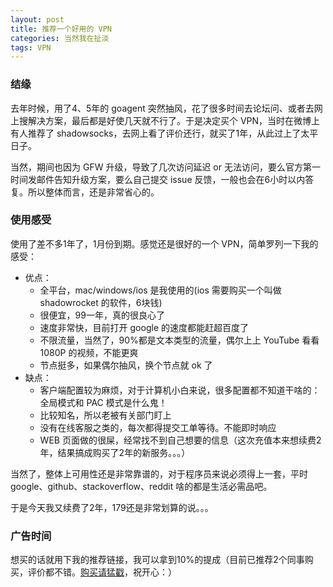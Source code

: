 ```yaml
---
layout: post
title: 推荐一个好用的 VPN
categories: 当然我在扯淡
tags: VPN
---
```


### 结缘

去年时候，用了4、5年的 goagent 突然抽风，花了很多时间去论坛问、或者去网上搜解决方案，最后都是好使几天就不行了。于是决定买个 VPN，当时在微博上有人推荐了 shadowsocks，去网上看了评价还行，就买了1年，从此过上了太平日子。

当然，期间也因为 GFW 升级，导致了几次访问延迟 or 无法访问，要么官方第一时间发邮件告知升级方案，要么自己提交 issue 反馈，一般也会在6小时以内答复。所以整体而言，还是非常省心的。

### 使用感受

使用了差不多1年了，1月份到期。感觉还是很好的一个 VPN，简单罗列一下我的感受：

* 优点：
	* 全平台，mac/windows/ios 是我使用的(ios 需要购买一个叫做 shadowrocket 的软件，6块钱)
	* 很便宜，99一年，真的很良心了
	* 速度非常快，目前打开 google 的速度都能赶超百度了
	* 不限流量，当然了，90%都是文本类型的流量，偶尔上上 YouTube 看看1080P 的视频，不能更爽
	* 节点挺多，如果偶尔抽风，换个节点就 ok 了
* 缺点：
	* 客户端配置较为麻烦，对于计算机小白来说，很多配置都不知道干啥的：全局模式和 PAC 模式是什么鬼！
	* 比较知名，所以老被有关部门盯上
	* 没有在线客服之类的，每次都得提交工单等待。不能即时响应
	* WEB 页面做的很屎，经常找不到自己想要的信息（这次充值本来想续费2年，结果搞成购买了2年的新服务。。。）

当然了，整体上可用性还是非常靠谱的，对于程序员来说必须得上一套，平时 google、github、stackoverflow、reddit 啥的都是生活必需品吧。

于是今天我又续费了2年，179还是非常划算的说。。。


### 广告时间

想买的话就用下我的推荐链接，我可以拿到10%的提成（目前已推荐2个同事购买，评价都不错。[购买请猛戳][1]，祝开心：）

[1]:	https://portal.shadowsocks.com/aff.php?aff=416